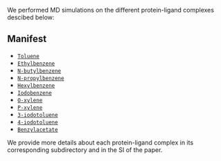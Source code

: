 We performed MD simulations on the different protein-ligand complexes descibed below:

## Manifest

- [`Toluene`](Toluene)
- [`Ethylbenzene`](Ethylbenzene)
- [`N-butylbenzene`](N-butylbenzene)
- [`N-propylbenzene`](N-propylbenzene)
- [`Hexylbenzene`](hexylbenzene)
- [`Iodobenzene`](iodobenzene)
- [`O-xylene`](o-xylene)
- [`P-xylene`](P-xylene)
- [`3-iodotoluene`](3-iodotoluene)
- [`4-iodotoluene`](4-iodotoluene)
- [`Benzylacetate`](Benzylacetate)

We provide more details about each protein-ligand complex in its corresponding subdirectory and in the SI of the paper.
